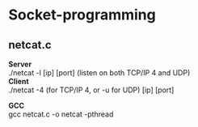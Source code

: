 # Socket-programming
## netcat.c

**Server**                      
./netcat -l [ip] [port] (listen on both TCP/IP 4 and UDP)            
**Client**           
./netcat -4 (for TCP/IP 4, or -u for UDP) [ip] [port]

**GCC**   
gcc netcat.c -o netcat -pthread

